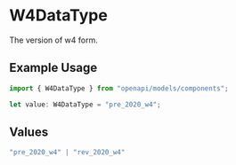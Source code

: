 # W4DataType

The version of w4 form.

## Example Usage

```typescript
import { W4DataType } from "openapi/models/components";

let value: W4DataType = "pre_2020_w4";
```

## Values

```typescript
"pre_2020_w4" | "rev_2020_w4"
```
